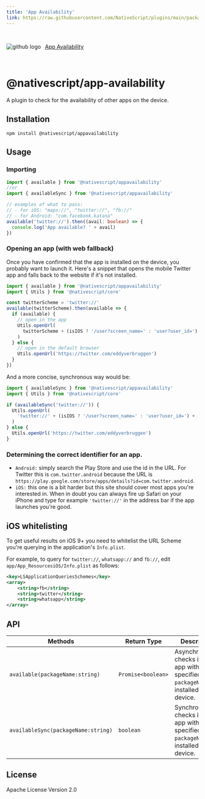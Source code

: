 ```yaml
---
title: 'App Availability'
link: https://raw.githubusercontent.com/NativeScript/plugins/main/packages/appavailability/README.md
---
```


<div style="width: 100%; padding: 1.2em 0em">
	<img alt="github logo" src="../assets/images/github/GitHub-Mark-32px.png" style="display: inline; margin: 1em 0.5em 1em 0em">
	<a href="https://github.com/NativeScript/plugins/tree/main/packages/appavailability" target="_blank" noopener>App Availability</a>
</div>

# @nativescript/app-availability

A plugin to check for the availability of other apps on the device.

## Installation

```cli
npm install @nativescript/appavailability
```

## Usage

### Importing

```typescript
import { available } from '@nativescript/appavailability'
//or
import { availableSync } from '@nativescript/appavailability'
```

```typescript
// examples of what to pass:
// - for iOS: "maps://", "twitter://", "fb://"
// - for Android: "com.facebook.katana"
available('twitter://').then((avail: boolean) => {
  console.log('App available? ' + avail)
})
```

### Opening an app (with web fallback)

Once you have confirmed that the app is installed on the device, you probably want to launch it.
Here's a snippet that opens the mobile Twitter app and falls back to the website if it's not installed.

```typescript
import { available } from '@nativescript/appavailability'
import { Utils } from '@nativescript/core'

const twitterScheme = 'twitter://'
available(twitterScheme).then(available => {
  if (available) {
    // open in the app
    Utils.openUrl(
      twitterScheme + (isIOS ? '/user?screen_name=' : 'user?user_id=') + 'eddyverbruggen'
    )
  } else {
    // open in the default browser
    Utils.openUrl('https://twitter.com/eddyverbruggen')
  }
})
```

And a more concise, synchronous way would be:

```typescript
import { availableSync } from '@nativescript/appavailability'
import { Utils } from '@nativescript/core'

if (availableSync('twitter://')) {
  Utils.openUrl(
    'twitter://' + (isIOS ? '/user?screen_name=' : 'user?user_id=') + 'eddyverbruggen'
  )
} else {
  Utils.openUrl('https://twitter.com/eddyverbruggen')
}
```

### Determining the correct identifier for an app.

- `Android:` simply search the Play Store and use the id in the URL. For Twitter this is `com.twitter.android` because the URL is `https://play.google.com/store/apps/details?id=com.twitter.android`.
- `iOS:` this one is a bit harder but this site should cover most apps you're interested in. When in doubt you can always fire up Safari on your iPhone and type for example `'twitter://'` in the address bar if the app launches you're good.

## iOS whitelisting

To get useful results on iOS 9+ you need to whitelist the URL Scheme you're querying in the application's `Info.plist`.

For example, to query for `twitter://`, `whatsapp://` and `fb://`, edit `app/App_ResourcesiOS/Info.plist` as follows:

```xml
<key>LSApplicationQueriesSchemes</key>
<array>
	<string>fb</string>
	<string>twitter</string>
	<string>whatsapp</string>
</array>
```

## API

| Methods                             | Return Type        | Description                                                                                   |
| ----------------------------------- | ------------------ | --------------------------------------------------------------------------------------------- |
| `available(packageName:string)`     | `Promise<boolean>` | Asynchronously checks if the app with the specified `packageName` is installed on the device. |
| `availableSync(packageName:string)` | `boolean`          | Synchronously checks if the app with the specified `packageName` is installed on the device.  |

## License

Apache License Version 2.0
